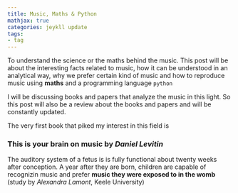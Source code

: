 ```yaml
---
title: Music, Maths & Python
mathjax: true
categories: jeykll update
tags:
- tag
---
```


To understand the science or the maths behind the music. This post will be about the interesting facts related to music, how it can be understood in an analytical way, why we prefer certain kind of music and how to reproduce music using **maths** and a programming language `python`

I will be discussing books and papers that analyze the music in this light. So this post will also be a review about the books and papers and will be constantly updated. <br>

The very first book that piked my interest in this field is <br>

### **This is your brain on music** by _Daniel Levitin_

The auditory system of a fetus is is fully functional about twenty weeks after conception. A year after they are born, children are capable of recognizin music and prefer **music they were exposed to in the womb** (study by _Alexandra Lamont_, Keele University)


```python

```
